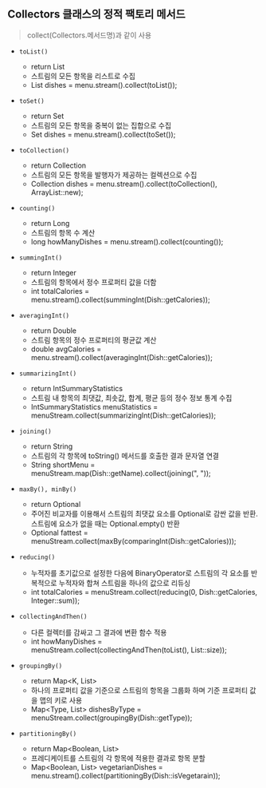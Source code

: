 ## Collectors 클래스의 정적 팩토리 메서드

> collect(Collectors.메서드명)과 같이 사용

- `toList()` 
  - return List<T>
  - 스트림의 모든 항목을 리스트로 수집
  - List<Dish> dishes = menu.stream().collect(toList());
  
- `toSet()`
  - return Set<T>
  - 스트림의 모든 항목을 중복이 없는 집합으로 수집
  - Set<Dish> dishes = menu.stream().collect(toSet());

- `toCollection()`
  - return Collection<T>
  - 스트림의 모든 항목을 발행자가 제공하는 컬렉션으로 수집
  - Collection<Dish> dishes = menu.stream().collect(toCollection(), ArrayList::new);
  
- `counting()`
  - return Long
  - 스트림의 항목 수 계산
  - long howManyDishes = menu.stream().collect(counting());
  
- `summingInt()`
  - return Integer
  - 스트림의 항목에서 정수 프로퍼티 값을 더함
  - int totalCalories = menu.stream().collect(summingInt(Dish::getCalories));
  
- `averagingInt()`
  - return Double
  - 스트림 항목의 정수 프로퍼티의 평균값 계산
  - double avgCalories = menu.stream().collect(averagingInt(Dish::getCalories));
  
- `summarizingInt()`
  - return IntSummaryStatistics
  - 스트림 내 항목의 최댓값, 최솟값, 합계, 평균 등의 정수 정보 통계 수집
  - IntSummaryStatistics menuStatistics = menuStream.collect(summarizingInt(Dish::getCalories));
  
- `joining()`
  - return String
  - 스트림의 각 항목에 toString() 메서드를 호출한 결과 문자열 연결
  - String shortMenu = menuStream.map(Dish::getName).collect(joining(", "));

- `maxBy(), minBy()`
  - return Optional<T>
  - 주어진 비교자를 이용해서 스트림의 최댓값 요소를 Optional로 감싼 값을 반환. 스트림에 요소가 없을 때는 Optional.empty() 반환
  - Optional<Dish> fattest = menuStream.collect(maxBy(comparingInt(Dish::getCalories)));
  
- `reducing()`
  - 누적자를 초기값으로 설정한 다음에 BinaryOperator로 스트림의 각 요소를 반복적으로 누적자와 합쳐 스트림을 하나의 값으로 리듀싱
  - int totalCalories = menuStream.collect(reducing(0, Dish::getCalories, Integer::sum));
  
- `collectingAndThen()`
  - 다른 컬렉터를 감싸고 그 결과에 변환 함수 적용
  - int howManyDishes = menuStream.collect(collectingAndThen(toList(), List::size));
  
- `groupingBy()`
  - return Map<K, List<T>>
  - 하나의 프로퍼티 값을 기준으로 스트림의 항목을 그룹화 하며 기준 프로퍼티 값을 맵의 키로 사용
  - Map<Type, List<Dish>> dishesByType = menuStream.collect(groupingBy(Dish::getType));
  
- `partitioningBy()`
  - return Map<Boolean, List<T>> 
  - 프레디케이트를 스트림의 각 항목에 적용한 결과로 항목 분할
  - Map<Boolean, List<Dish>> vegetarianDishes = menu.stream().collect(partitioningBy(Dish::isVegetarain));
  
 
